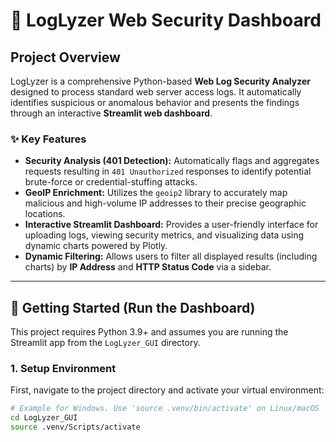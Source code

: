 # 🔎 LogLyzer Web Security Dashboard

## Project Overview

LogLyzer is a comprehensive Python-based **Web Log Security Analyzer** designed to process standard web server access logs. It automatically identifies suspicious or anomalous behavior and presents the findings through an interactive **Streamlit web dashboard**.

### ✨ Key Features

* **Security Analysis (401 Detection):** Automatically flags and aggregates requests resulting in `401 Unauthorized` responses to identify potential brute-force or credential-stuffing attacks.
* **GeoIP Enrichment:** Utilizes the `geoip2` library to accurately map malicious and high-volume IP addresses to their precise geographic locations.
* **Interactive Streamlit Dashboard:** Provides a user-friendly interface for uploading logs, viewing security metrics, and visualizing data using dynamic charts powered by Plotly.
* **Dynamic Filtering:** Allows users to filter all displayed results (including charts) by **IP Address** and **HTTP Status Code** via a sidebar.

---

## 🚀 Getting Started (Run the Dashboard)

This project requires Python 3.9+ and assumes you are running the Streamlit app from the `LogLyzer_GUI` directory.

### 1. Setup Environment

First, navigate to the project directory and activate your virtual environment:

```bash
# Example for Windows. Use 'source .venv/bin/activate' on Linux/macOS
cd LogLyzer_GUI
source .venv/Scripts/activate
